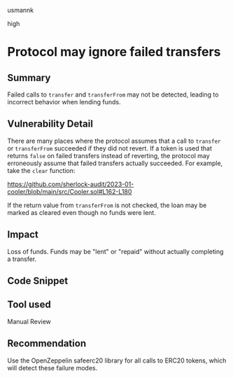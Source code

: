 usmannk

high

# Protocol may ignore failed transfers

## Summary

Failed calls to `transfer` and `transferFrom` may not be detected, leading to incorrect behavior when lending funds.

## Vulnerability Detail

There are many places where the protocol assumes that a call to `transfer` or `transferFrom` succeeded if they did not revert. If a token is used that returns `false` on failed transfers instead of reverting, the protocol may erroneously assume that failed transfers actually succeeded. For example, take the `clear` function:

https://github.com/sherlock-audit/2023-01-cooler/blob/main/src/Cooler.sol#L162-L180

If the return value from `transferFrom` is not checked, the loan may be marked as cleared even though no funds were lent.

## Impact

Loss of funds. Funds may be "lent" or "repaid" without actually completing a transfer.

## Code Snippet

## Tool used

Manual Review

## Recommendation

Use the OpenZeppelin safeerc20 library for all calls to ERC20 tokens, which will detect these failure modes.